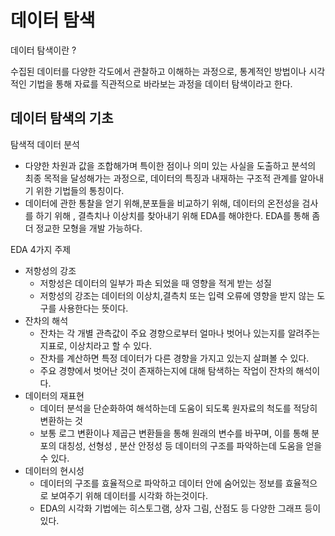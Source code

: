 # 데이터 탐색

데이터 탐색이란 ?

수집된 데이터를 다양한 각도에서 관찰하고 이해하는 과정으로, 통계적인 방법이나 시각적인 기법을 통해 자료를 직관적으로 바라보는 과정을 데이터 탐색이라고 한다.

## 데이터 탐색의 기초

탐색적 데이터 분석

- 다양한 차원과 값을 조합해가며 특이한 점이나 의미 있는 사실을 도출하고 분석의 최종 목적을 달성해가는 과정으로, 데이터의 특징과 내재하는 구조적 관계를 알아내기 위한 기법들의 통칭이다.
- 데이터에 관한 통찰을 얻기 위해,분포들을 비교하기 위해, 데이터의 온전성을 검사를 하기 위해 , 결측치나 이상치를 찾아내기 위해 EDA를 해야한다. EDA를 통해 좀 더 정교한 모형을 개발 가능하다.

EDA 4가지 주제 

- 저항성의 강조
    - 저항성은 데이터의 일부가 파손 되었을 때 영향을 적게 받는 성질
    - 저항성의 강조는 데이터의 이상치,결측치 또는 입력 오류에 영향을 받지 않는 도구를 사용한다는 뜻이다.
- 잔차의 해석
    - 잔차는 각 개별 관측값이 주요 경향으로부터 얼마나 벗어나 있는지를 알려주는 지표로, 이상치라고 할 수 있다.
    - 잔차를 계산하면 특정 데이터가 다른 경향을 가지고 있는지 살펴볼 수 있다.
    - 주요 경향에서 벗어난 것이 존재하는지에 대해 탐색하는 작업이 잔차의 해석이다.
- 데이터의 재표현
    - 데이터 분석을 단순화하여 해석하는데 도움이 되도록 원자료의 척도를 적당히 변환하는 것
    - 보통 로그 변환이나 제곱근 변환들을 통해 원래의 변수를 바꾸며, 이를 통해 분포의 대칭성, 선형성 , 분산 안정성 등 데이터의 구조를 파악하는데 도움을 얻을 수 있다.
- 데이터의 현시성
    - 데이터의 구조를 효율적으로 파악하고 데이터 안에 숨어있는 정보를 효율적으로 보여주기 위해 데이터를 시각화 하는것이다.
    - EDA의 시각화 기법에는 히스토그램, 상자 그림, 산점도 등 다양한 그래프 등이 있다.